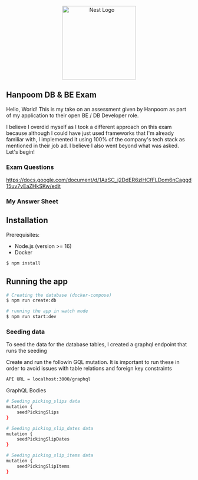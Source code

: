 <p align="center">
  <a href="http://nestjs.com/" target="blank"><img src="https://nestjs.com/img/logo-small.svg" width="200" alt="Nest Logo" /></a>
</p>

[circleci-image]: https://img.shields.io/circleci/build/github/nestjs/nest/master?token=abc123def456
[circleci-url]: https://circleci.com/gh/nestjs/nest

## Hanpoom DB & BE Exam

Hello, World! This is my take on an assessment given by Hanpoom as part of my application to their open BE / DB Developer role.

I believe I overdid myself as I took a different approach on this exam because although I could have just used frameworks that I'm already familiar with, I implemented it using 100% of the company's tech stack as mentioned in their job ad. I believe I also went beyond what was asked. Let's begin!

### Exam Questions

https://docs.google.com/document/d/1AzSC_j2DdER6zlHCfFLDom6nCaggd15uv7vEaZHkSKw/edit

### My Answer Sheet

## Installation

Prerequisites:

- Node.js (version >= 16)
- Docker

```bash
$ npm install
```

## Running the app

```bash
# Creating the database (docker-compose)
$ npm run create:db

# running the app in watch mode
$ npm run start:dev
```

### Seeding data

To seed the data for the database tables, I created a graphql endpoint that runs the seeding

Create and run the followin GQL mutation.
It is important to run these in order to avoid issues with table relations and foreign key constraints

```bash
API URL = localhost:3000/graphql
```

GraphQL Bodies

```bash
# Seeding picking_slips data
mutation {
    seedPickingSlips
}

# Seeding picking_slip_dates data
mutation {
    seedPickingSlipDates
}

# Seeding picking_slip_items data
mutation {
    seedPickingSlipItems
}
```
